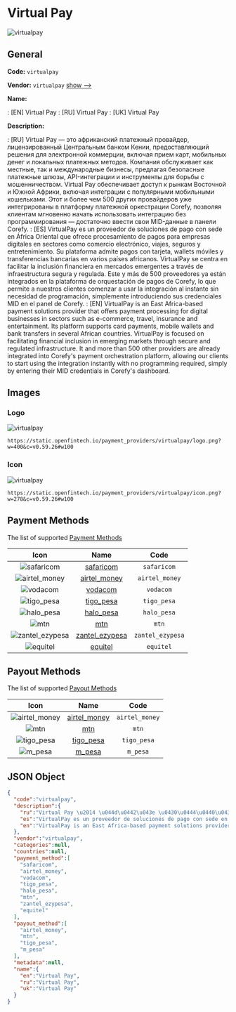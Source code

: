 
# Virtual Pay 
![virtualpay](https://static.openfintech.io/payment_providers/virtualpay/logo.png?w=400&c=v0.59.26#w100)  

## General 
 
**Code:** `virtualpay` 
 
**Vendor:** `virtualpay` [show -->](/vendors/virtualpay/) 
 
**Name:** 
 
:	[EN] Virtual Pay 
:	[RU] Virtual Pay 
:	[UK] Virtual Pay 
 
**Description:** 
 
: [RU] Virtual Pay — это африканский платежный провайдер, лицензированный Центральным банком Кении, предоставляющий решения для электронной коммерции, включая прием карт, мобильных денег и локальных платежных методов. Компания обслуживает как местные, так и международные бизнесы, предлагая безопасные платежные шлюзы, API-интеграции и инструменты для борьбы с мошенничеством. Virtual Pay обеспечивает доступ к рынкам Восточной и Южной Африки, включая интеграции с популярными мобильными кошельками. Этот и более чем 500 других провайдеров уже интегрированы в платформу платежной оркестрации Corefy, позволяя клиентам мгновенно начать использовать интеграцию без программирования — достаточно ввести свои MID-данные в панели Corefy. 
: [ES] VirtualPay es un proveedor de soluciones de pago con sede en África Oriental que ofrece procesamiento de pagos para empresas digitales en sectores como comercio electrónico, viajes, seguros y entretenimiento. Su plataforma admite pagos con tarjeta, wallets móviles y transferencias bancarias en varios países africanos. VirtualPay se centra en facilitar la inclusión financiera en mercados emergentes a través de infraestructura segura y regulada. Este y más de 500 proveedores ya están integrados en la plataforma de orquestación de pagos de Corefy, lo que permite a nuestros clientes comenzar a usar la integración al instante sin necesidad de programación, simplemente introduciendo sus credenciales MID en el panel de Corefy. 
: [EN] VirtualPay is an East Africa-based payment solutions provider that offers payment processing for digital businesses in sectors such as e-commerce, travel, insurance and entertainment. Its platform supports card payments, mobile wallets and bank transfers in several African countries. VirtualPay is focused on facilitating financial inclusion in emerging markets through secure and regulated infrastructure. It and more than 500 other providers are already integrated into Corefy's payment orchestration platform, allowing our clients to start using the integration instantly with no programming required, simply by entering their MID credentials in Corefy's dashboard. 
 

## Images 

### Logo 
 
![virtualpay](https://static.openfintech.io/payment_providers/virtualpay/logo.png?w=400&c=v0.59.26#w100)  

```
https://static.openfintech.io/payment_providers/virtualpay/logo.png?w=400&c=v0.59.26#w100
```  

### Icon 
 
![virtualpay](https://static.openfintech.io/payment_providers/virtualpay/icon.png?w=278&c=v0.59.26#w100)  

```
https://static.openfintech.io/payment_providers/virtualpay/icon.png?w=278&c=v0.59.26#w100
```  

## Payment Methods 
 
The list of supported [Payment Methods](/payment-methods/) 

|Icon|Name|Code| 
|:---:|:---:|:---:| 
|![safaricom](https://static.openfintech.io/payment_methods/safaricom/icon.png?w=278&c=v0.59.26#w100) |[safaricom](/payment-methods/safaricom/)|`safaricom`| 
|![airtel_money](https://static.openfintech.io/payment_methods/airtel_money/icon.png?w=278&c=v0.59.26#w100) |[airtel_money](/payment-methods/airtel_money/)|`airtel_money`| 
|![vodacom](https://static.openfintech.io/payment_methods/vodacom/icon.png?w=278&c=v0.59.26#w100) |[vodacom](/payment-methods/vodacom/)|`vodacom`| 
|![tigo_pesa](https://static.openfintech.io/payment_methods/tigo_pesa/icon.png?w=278&c=v0.59.26#w100) |[tigo_pesa](/payment-methods/tigo_pesa/)|`tigo_pesa`| 
|![halo_pesa](https://static.openfintech.io/payment_methods/halo_pesa/icon.png?w=278&c=v0.59.26#w100) |[halo_pesa](/payment-methods/halo_pesa/)|`halo_pesa`| 
|![mtn](https://static.openfintech.io/payment_methods/mtn/icon.svg?w=278&c=v0.59.26#w100) |[mtn](/payment-methods/mtn/)|`mtn`| 
|![zantel_ezypesa](https://static.openfintech.io/payment_methods/zantel_ezypesa/icon.png?w=278&c=v0.59.26#w100) |[zantel_ezypesa](/payment-methods/zantel_ezypesa/)|`zantel_ezypesa`| 
|![equitel](https://static.openfintech.io/payment_methods/equitel/icon.png?w=278&c=v0.59.26#w100) |[equitel](/payment-methods/equitel/)|`equitel`| 
 

## Payout Methods 
 
The list of supported [Payout Methods](/payout-methods/) 

|Icon|Name|Code| 
|:---:|:---:|:---:| 
|![airtel_money](https://static.openfintech.io/payout_methods/airtel_money/icon.png?w=278&c=v0.59.26#w40) |[airtel_money](payout-methodsairtel_money/)|`airtel_money`| 
|![mtn](https://static.openfintech.io/payout_methods/mtn/icon.svg?w=278&c=v0.59.26#w40) |[mtn](payout-methodsmtn/)|`mtn`| 
|![tigo_pesa](https://static.openfintech.io/payout_methods/tigo_pesa/icon.png?w=278&c=v0.59.26#w40) |[tigo_pesa](payout-methodstigo_pesa/)|`tigo_pesa`| 
|![m_pesa](https://static.openfintech.io/payout_methods/m_pesa/icon.svg?w=278&c=v0.59.26#w40) |[m_pesa](payout-methodsm_pesa/)|`m_pesa`| 
 

## JSON Object 

```json
{
  "code":"virtualpay",
  "description":{
    "ru":"Virtual Pay \u2014 \u044d\u0442\u043e \u0430\u0444\u0440\u0438\u043a\u0430\u043d\u0441\u043a\u0438\u0439 \u043f\u043b\u0430\u0442\u0435\u0436\u043d\u044b\u0439 \u043f\u0440\u043e\u0432\u0430\u0439\u0434\u0435\u0440, \u043b\u0438\u0446\u0435\u043d\u0437\u0438\u0440\u043e\u0432\u0430\u043d\u043d\u044b\u0439 \u0426\u0435\u043d\u0442\u0440\u0430\u043b\u044c\u043d\u044b\u043c \u0431\u0430\u043d\u043a\u043e\u043c \u041a\u0435\u043d\u0438\u0438, \u043f\u0440\u0435\u0434\u043e\u0441\u0442\u0430\u0432\u043b\u044f\u044e\u0449\u0438\u0439 \u0440\u0435\u0448\u0435\u043d\u0438\u044f \u0434\u043b\u044f \u044d\u043b\u0435\u043a\u0442\u0440\u043e\u043d\u043d\u043e\u0439 \u043a\u043e\u043c\u043c\u0435\u0440\u0446\u0438\u0438, \u0432\u043a\u043b\u044e\u0447\u0430\u044f \u043f\u0440\u0438\u0435\u043c \u043a\u0430\u0440\u0442, \u043c\u043e\u0431\u0438\u043b\u044c\u043d\u044b\u0445 \u0434\u0435\u043d\u0435\u0433 \u0438 \u043b\u043e\u043a\u0430\u043b\u044c\u043d\u044b\u0445 \u043f\u043b\u0430\u0442\u0435\u0436\u043d\u044b\u0445 \u043c\u0435\u0442\u043e\u0434\u043e\u0432. \u041a\u043e\u043c\u043f\u0430\u043d\u0438\u044f \u043e\u0431\u0441\u043b\u0443\u0436\u0438\u0432\u0430\u0435\u0442 \u043a\u0430\u043a \u043c\u0435\u0441\u0442\u043d\u044b\u0435, \u0442\u0430\u043a \u0438 \u043c\u0435\u0436\u0434\u0443\u043d\u0430\u0440\u043e\u0434\u043d\u044b\u0435 \u0431\u0438\u0437\u043d\u0435\u0441\u044b, \u043f\u0440\u0435\u0434\u043b\u0430\u0433\u0430\u044f \u0431\u0435\u0437\u043e\u043f\u0430\u0441\u043d\u044b\u0435 \u043f\u043b\u0430\u0442\u0435\u0436\u043d\u044b\u0435 \u0448\u043b\u044e\u0437\u044b, API-\u0438\u043d\u0442\u0435\u0433\u0440\u0430\u0446\u0438\u0438 \u0438 \u0438\u043d\u0441\u0442\u0440\u0443\u043c\u0435\u043d\u0442\u044b \u0434\u043b\u044f \u0431\u043e\u0440\u044c\u0431\u044b \u0441 \u043c\u043e\u0448\u0435\u043d\u043d\u0438\u0447\u0435\u0441\u0442\u0432\u043e\u043c. Virtual Pay \u043e\u0431\u0435\u0441\u043f\u0435\u0447\u0438\u0432\u0430\u0435\u0442 \u0434\u043e\u0441\u0442\u0443\u043f \u043a \u0440\u044b\u043d\u043a\u0430\u043c \u0412\u043e\u0441\u0442\u043e\u0447\u043d\u043e\u0439 \u0438 \u042e\u0436\u043d\u043e\u0439 \u0410\u0444\u0440\u0438\u043a\u0438, \u0432\u043a\u043b\u044e\u0447\u0430\u044f \u0438\u043d\u0442\u0435\u0433\u0440\u0430\u0446\u0438\u0438 \u0441 \u043f\u043e\u043f\u0443\u043b\u044f\u0440\u043d\u044b\u043c\u0438 \u043c\u043e\u0431\u0438\u043b\u044c\u043d\u044b\u043c\u0438 \u043a\u043e\u0448\u0435\u043b\u044c\u043a\u0430\u043c\u0438. \u042d\u0442\u043e\u0442 \u0438 \u0431\u043e\u043b\u0435\u0435 \u0447\u0435\u043c 500 \u0434\u0440\u0443\u0433\u0438\u0445 \u043f\u0440\u043e\u0432\u0430\u0439\u0434\u0435\u0440\u043e\u0432 \u0443\u0436\u0435 \u0438\u043d\u0442\u0435\u0433\u0440\u0438\u0440\u043e\u0432\u0430\u043d\u044b \u0432 \u043f\u043b\u0430\u0442\u0444\u043e\u0440\u043c\u0443 \u043f\u043b\u0430\u0442\u0435\u0436\u043d\u043e\u0439 \u043e\u0440\u043a\u0435\u0441\u0442\u0440\u0430\u0446\u0438\u0438 Corefy, \u043f\u043e\u0437\u0432\u043e\u043b\u044f\u044f \u043a\u043b\u0438\u0435\u043d\u0442\u0430\u043c \u043c\u0433\u043d\u043e\u0432\u0435\u043d\u043d\u043e \u043d\u0430\u0447\u0430\u0442\u044c \u0438\u0441\u043f\u043e\u043b\u044c\u0437\u043e\u0432\u0430\u0442\u044c \u0438\u043d\u0442\u0435\u0433\u0440\u0430\u0446\u0438\u044e \u0431\u0435\u0437 \u043f\u0440\u043e\u0433\u0440\u0430\u043c\u043c\u0438\u0440\u043e\u0432\u0430\u043d\u0438\u044f \u2014 \u0434\u043e\u0441\u0442\u0430\u0442\u043e\u0447\u043d\u043e \u0432\u0432\u0435\u0441\u0442\u0438 \u0441\u0432\u043e\u0438 MID-\u0434\u0430\u043d\u043d\u044b\u0435 \u0432 \u043f\u0430\u043d\u0435\u043b\u0438 Corefy.",
    "es":"VirtualPay es un proveedor de soluciones de pago con sede en \u00c1frica Oriental que ofrece procesamiento de pagos para empresas digitales en sectores como comercio electr\u00f3nico, viajes, seguros y entretenimiento. Su plataforma admite pagos con tarjeta, wallets m\u00f3viles y transferencias bancarias en varios pa\u00edses africanos. VirtualPay se centra en facilitar la inclusi\u00f3n financiera en mercados emergentes a trav\u00e9s de infraestructura segura y regulada. Este y m\u00e1s de 500 proveedores ya est\u00e1n integrados en la plataforma de orquestaci\u00f3n de pagos de Corefy, lo que permite a nuestros clientes comenzar a usar la integraci\u00f3n al instante sin necesidad de programaci\u00f3n, simplemente introduciendo sus credenciales MID en el panel de Corefy.",
    "en":"VirtualPay is an East Africa-based payment solutions provider that offers payment processing for digital businesses in sectors such as e-commerce, travel, insurance and entertainment. Its platform supports card payments, mobile wallets and bank transfers in several African countries. VirtualPay is focused on facilitating financial inclusion in emerging markets through secure and regulated infrastructure. It and more than 500 other providers are already integrated into Corefy's payment orchestration platform, allowing our clients to start using the integration instantly with no programming required, simply by entering their MID credentials in Corefy's dashboard."
  },
  "vendor":"virtualpay",
  "categories":null,
  "countries":null,
  "payment_method":[
    "safaricom",
    "airtel_money",
    "vodacom",
    "tigo_pesa",
    "halo_pesa",
    "mtn",
    "zantel_ezypesa",
    "equitel"
  ],
  "payout_method":[
    "airtel_money",
    "mtn",
    "tigo_pesa",
    "m_pesa"
  ],
  "metadata":null,
  "name":{
    "en":"Virtual Pay",
    "ru":"Virtual Pay",
    "uk":"Virtual Pay"
  }
}
```  
